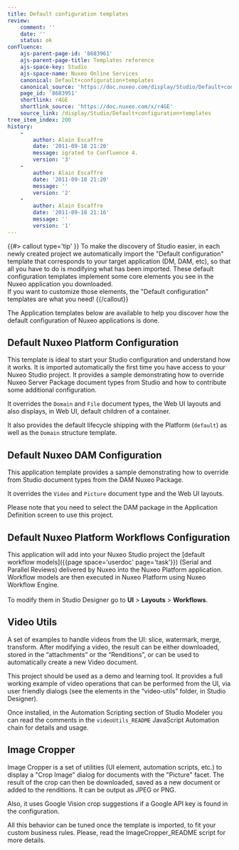 ```yaml
---
title: Default configuration templates
review:
    comment: ''
    date: ''
    status: ok
confluence:
    ajs-parent-page-id: '8683961'
    ajs-parent-page-title: Templates reference
    ajs-space-key: Studio
    ajs-space-name: Nuxeo Online Services
    canonical: Default+configuration+templates
    canonical_source: 'https://doc.nuxeo.com/display/Studio/Default+configuration+templates'
    page_id: '8683951'
    shortlink: r4GE
    shortlink_source: 'https://doc.nuxeo.com/x/r4GE'
    source_link: /display/Studio/Default+configuration+templates
tree_item_index: 200
history:
    -
        author: Alain Escaffre
        date: '2011-09-18 21:20'
        message: igrated to Confluence 4.
        version: '3'
    -
        author: Alain Escaffre
        date: '2011-09-18 21:20'
        message: ''
        version: '2'
    -
        author: Alain Escaffre
        date: '2011-09-18 21:16'
        message: ''
        version: '1'
---
```

{{#> callout type='tip' }}
To make the discovery of Studio easier, in each newly created project we automatically import the "Default configuration" template that corresponds to your target application (DM, DAM, etc), so that all you have to do is modifying what has been imported. These default configuration templates implement some core elements you see in the Nuxeo application you downloaded.</br>
If you want to customize those elements, the "Default configuration" templates are what you need!
{{/callout}}

The Application templates below are available to help you discover how the default configuration of Nuxeo applications is done.

## Default Nuxeo Platform Configuration

This template is ideal to start your Studio configuration and understand how it works. It is imported automatically the first time you have access to your Nuxeo Studio project. It provides a sample demonstrating how to override Nuxeo Server Package document types from Studio and how to contribute some additional configuration.

It overrides the `Domain` and `File` document types, the Web UI layouts and also displays, in Web UI, default children of a container.

It also provides the default lifecycle shipping with the Platform (`default`) as well as the `Domain` structure template.

## Default Nuxeo DAM Configuration

This application template provides a sample demonstrating how to override from Studio document types from the DAM Nuxeo Package.

It overrides the `Video` and `Picture` document type and the Web UI layouts.

Please note that you need to select the DAM package in the Application Definition screen to use this project.

## Default Nuxeo Platform Workflows Configuration

This application will add into your Nuxeo Studio project the [default workflow models]({{page space='userdoc' page='task'}}) (Serial and Parallel Reviews) delivered by Nuxeo into the Nuxeo Platform application. Workflow models are then executed in Nuxeo Platform using Nuxeo Workflow Engine.  
</br>
To modify them in Studio Designer go to **UI** > **Layouts** > **Workflows**.

## Video Utils

A set of examples to handle videos from the UI: slice, watermark, merge, transform.
After modifying a video, the result can be either downloaded, stored in the “attachments” or the “Renditions”, or can be used to automatically create a new Video document.

This project should be used as a demo and learning tool. It provides a full working example of video operations that can be performed from the UI, via user friendly dialogs (see the elements in the “video-utils” folder, in Studio Designer).

Once installed, in the Automation Scripting section of Studio Modeler you can read the comments in the `videoUtils_README` JavaScript Automation chain for details and usage.

## Image Cropper

Image Cropper is a set of utilities (UI element, automation scripts, etc.) to display a "Crop Image" dialog for documents with the "Picture" facet. The result of the crop can then be downloaded, saved as a new document or added to the renditions. It can be output as JPEG or PNG.

Also, it uses Google Vision crop suggestions if a Google API key is found in the configuration.

All this behavior can be tuned once the template is imported, to fit your custom business rules. Please, read the ImageCropper_README script for more details.
